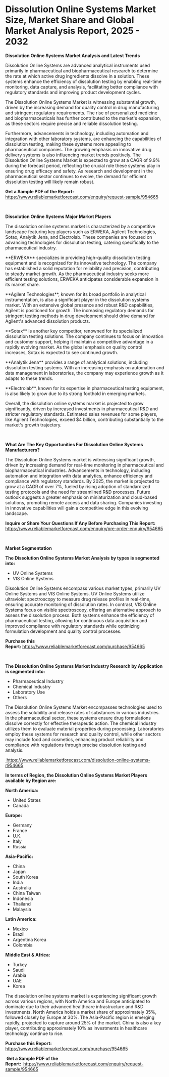 <p><h1>Dissolution Online Systems Market Size, Market Share and Global Market Analysis Report, 2025 - 2032</h1></p><p><strong>Dissolution Online Systems Market Analysis and Latest Trends</strong></p>
<p><p>Dissolution Online Systems are advanced analytical instruments used primarily in pharmaceutical and biopharmaceutical research to determine the rate at which active drug ingredients dissolve in a solution. These systems enhance the efficiency of dissolution testing by enabling real-time monitoring, data capture, and analysis, facilitating better compliance with regulatory standards and improving product development cycles.</p><p>The Dissolution Online Systems Market is witnessing substantial growth, driven by the increasing demand for quality control in drug manufacturing and stringent regulatory requirements. The rise of personalized medicine and biopharmaceuticals has further contributed to the market's expansion, as these sectors require precise and reliable dissolution testing.</p><p>Furthermore, advancements in technology, including automation and integration with other laboratory systems, are enhancing the capabilities of dissolution testing, making these systems more appealing to pharmaceutical companies. The growing emphasis on innovative drug delivery systems is also influencing market trends positively. The Dissolution Online Systems Market is expected to grow at a CAGR of 9.9% during the forecast period, reflecting the crucial role these systems play in ensuring drug efficacy and safety. As research and development in the pharmaceutical sector continues to evolve, the demand for efficient dissolution testing will likely remain robust.</p></p>
<p><strong>Get a Sample PDF of the Report:&nbsp;</strong> <a href="https://www.reliablemarketforecast.com/enquiry/request-sample/954665?utm_campaign=2733&utm_medium=2&utm_source=Github&utm_content=ia&utm_term=18042025&utm_id=dissolution-online-systems">https://www.reliablemarketforecast.com/enquiry/request-sample/954665</a></p>
<p>&nbsp;</p>
<p><strong>Dissolution Online Systems Major Market Players</strong></p>
<p><p>The dissolution online systems market is characterized by a competitive landscape featuring key players such as ERWEKA, Agilent Technologies, Sotax, Analytik Jena, and Electrolab. These companies are focused on advancing technologies for dissolution testing, catering specifically to the pharmaceutical industry.</p><p>**ERWEKA** specializes in providing high-quality dissolution testing equipment and is recognized for its innovative technology. The company has established a solid reputation for reliability and precision, contributing to steady market growth. As the pharmaceutical industry seeks more efficient testing solutions, ERWEKA anticipates considerable expansion in its market share.</p><p>**Agilent Technologies**, known for its broad portfolio in analytical instrumentation, is also a significant player in the dissolution systems market. With an extensive global presence and robust R&D capabilities, Agilent is positioned for growth. The increasing regulatory demands for stringent testing methods in drug development should drive demand for Agilent's advanced dissolution products.</p><p>**Sotax** is another key competitor, renowned for its specialized dissolution testing solutions. The company continues to focus on innovation and customer support, helping it maintain a competitive advantage in a rapidly evolving market. As the global emphasis on quality control increases, Sotax is expected to see continued growth.</p><p>**Analytik Jena** provides a range of analytical solutions, including dissolution testing systems. With an increasing emphasis on automation and data management in laboratories, the company may experience growth as it adapts to these trends.</p><p>**Electrolab**, known for its expertise in pharmaceutical testing equipment, is also likely to grow due to its strong foothold in emerging markets.</p><p>Overall, the dissolution online systems market is projected to grow significantly, driven by increased investments in pharmaceutical R&D and stricter regulatory standards. Estimated sales revenues for some players, like Agilent Technologies, exceed $4 billion, contributing substantially to the market's growth trajectory.</p></p>
<p>&nbsp;</p>
<p><strong>What Are The Key Opportunities For Dissolution Online Systems Manufacturers?</strong></p>
<p><p>The Dissolution Online Systems market is witnessing significant growth, driven by increasing demand for real-time monitoring in pharmaceutical and biopharmaceutical industries. Advancements in technology, including automation and integration with data analytics, enhance efficiency and compliance with regulatory standards. By 2025, the market is projected to grow at a CAGR of over 7%, fueled by rising adoption of standardized testing protocols and the need for streamlined R&D processes. Future outlook suggests a greater emphasis on miniaturization and cloud-based solutions, promoting remote access and data sharing. Companies investing in innovative capabilities will gain a competitive edge in this evolving landscape.</p></p>
<p><strong>Inquire or Share Your Questions If Any Before Purchasing This Report:</strong> <a href="https://www.reliablemarketforecast.com/enquiry/pre-order-enquiry/954665?utm_campaign=2733&utm_medium=2&utm_source=Github&utm_content=ia&utm_term=18042025&utm_id=dissolution-online-systems">https://www.reliablemarketforecast.com/enquiry/pre-order-enquiry/954665</a></p>
<p>&nbsp;</p>
<p><strong>Market Segmentation</strong></p>
<p><strong>The Dissolution Online Systems Market Analysis by types is segmented into:</strong></p>
<p><ul><li>UV Online Systems</li><li>VIS Online Systems</li></ul></p>
<p><p>Dissolution Online Systems encompass various market types, primarily UV Online Systems and VIS Online Systems. UV Online Systems utilize ultraviolet spectroscopy to measure drug release profiles in real-time, ensuring accurate monitoring of dissolution rates. In contrast, VIS Online Systems focus on visible spectroscopy, offering an alternative approach to assess the dissolution process. Both systems enhance the efficiency of pharmaceutical testing, allowing for continuous data acquisition and improved compliance with regulatory standards while optimizing formulation development and quality control processes.</p></p>
<p><strong>Purchase this Report:&nbsp;</strong><a href="https://www.reliablemarketforecast.com/purchase/954665?utm_campaign=2733&utm_medium=2&utm_source=Github&utm_content=ia&utm_term=18042025&utm_id=dissolution-online-systems">https://www.reliablemarketforecast.com/purchase/954665</a></p>
<p>&nbsp;</p>
<p><strong>The Dissolution Online Systems Market Industry Research by Application is segmented into:</strong></p>
<p><ul><li>Pharmaceutical Industry</li><li>Chemical Industry</li><li>Laboratory Use</li><li>Others</li></ul></p>
<p><p>The Dissolution Online Systems Market encompasses technologies used to assess the solubility and release rates of substances in various industries. In the pharmaceutical sector, these systems ensure drug formulations dissolve correctly for effective therapeutic action. The chemical industry utilizes them to evaluate material properties during processing. Laboratories employ these systems for research and quality control, while other sectors may include food and cosmetics, enhancing product reliability and compliance with regulations through precise dissolution testing and analysis.</p></p>
<p><a href="https://www.reliablemarketforecast.com/dissolution-online-systems-r954665?utm_campaign=2733&utm_medium=2&utm_source=Github&utm_content=ia&utm_term=18042025&utm_id=dissolution-online-systems">&nbsp;https://www.reliablemarketforecast.com/dissolution-online-systems-r954665</a></p>
<p><strong>In terms of Region, the Dissolution Online Systems Market Players available by Region are:</strong></p>
<p>
    <p> <strong> North America: </strong>
        <ul>
            <li>United States</li>
            <li>Canada</li>
        </ul>
        </p> 
    <p> <strong> Europe: </strong>
        <ul>
            <li>Germany</li>
            <li>France</li>
            <li>U.K.</li>
            <li>Italy</li>
            <li>Russia</li>
        </ul>
        </p> 
    <p> <strong> Asia-Pacific: </strong>
        <ul>
            <li>China</li>
            <li>Japan</li>
            <li>South Korea</li>
            <li>India</li>
            <li>Australia</li>
            <li>China Taiwan</li>
            <li>Indonesia</li>
            <li>Thailand</li>
            <li>Malaysia</li>
        </ul>
        </p> 
    <p> <strong> Latin America: </strong>
        <ul>
            <li>Mexico</li>
            <li>Brazil</li>
            <li>Argentina Korea</li>
            <li>Colombia</li>
        </ul>
        </p> 
    <p> <strong> Middle East & Africa: </strong>
        <ul>
            <li>Turkey</li>
            <li>Saudi</li>
            <li>Arabia</li>
            <li>UAE</li>
            <li>Korea</li>
        </ul>
    </p>
    </p>
<p><p>The dissolution online systems market is experiencing significant growth across various regions, with North America and Europe anticipated to dominate due to their advanced healthcare infrastructure and R&D investments. North America holds a market share of approximately 35%, followed closely by Europe at 30%. The Asia-Pacific region is emerging rapidly, projected to capture around 25% of the market. China is also a key player, contributing approximately 10% as investments in healthcare technology continue to rise.</p></p>
<p><strong>Purchase this Report: </strong><a href="https://www.reliablemarketforecast.com/purchase/954665?utm_campaign=2733&utm_medium=2&utm_source=Github&utm_content=ia&utm_term=18042025&utm_id=dissolution-online-systems">https://www.reliablemarketforecast.com/purchase/954665</a></p>
<p>&nbsp;<strong>Get a Sample PDF of the Report:&nbsp;&nbsp;</strong><a href="https://www.reliablemarketforecast.com/enquiry/request-sample/954665?utm_campaign=2733&utm_medium=2&utm_source=Github&utm_content=ia&utm_term=18042025&utm_id=dissolution-online-systems">https://www.reliablemarketforecast.com/enquiry/request-sample/954665</a></p>
<p><strong></strong></p>
<p><p></p><p></p><p></p></p>